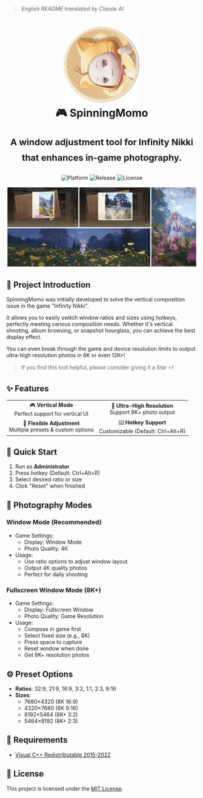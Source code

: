 > *English README translated by Claude AI*
<div align="center">
  <h1>
    <img src="../docs/logo.png" width="200" alt="SpinningMomo Logo">
    <br/>
    🎮 SpinningMomo
    <br/><br/>
    <sup>A window adjustment tool for Infinity Nikki that enhances in-game photography.</sup>
  </h1>

  <p>
    <img alt="Platform" src="https://img.shields.io/badge/platform-Windows-blue?style=flat-square" />
    <img alt="Release" src="https://img.shields.io/github/v/release/ChanIok/SpinningMomo?style=flat-square&color=brightgreen" />
    <img alt="License" src="https://img.shields.io/badge/license-MIT-orange?style=flat-square" />
  </p>

  <img src="../docs/README.jpg" alt="Screenshot" >
</div>

## 🎯 Project Introduction

SpinningMomo was initially developed to solve the vertical composition issue in the game "Infinity Nikki".

It allows you to easily switch window ratios and sizes using hotkeys, perfectly meeting various composition needs. Whether it's vertical shooting, album browsing, or snapshot hourglass, you can achieve the best display effect.

You can even break through the game and device resolution limits to output ultra-high resolution photos in 8K or even 12K+!

> If you find this tool helpful, please consider giving it a Star ⭐!

## ✨ Features

<div align="center">
  <table>
    <tr>
      <td align="center">🎮 <b>Vertical Mode</b><br/>Perfect support for vertical UI</td>
      <td align="center">📸 <b>Ultra-High Resolution</b><br/>Support 8K+ photo output</td>
    </tr>
    <tr>
      <td align="center">📐 <b>Flexible Adjustment</b><br/>Multiple presets & custom options</td>
      <td align="center">⌨️ <b>Hotkey Support</b><br/>Customizable (Default: Ctrl+Alt+R)</td>
    </tr>
  </table>
</div>

## 📖 Quick Start

1. Run as **Administrator**
2. Press hotkey (Default: Ctrl+Alt+R)
3. Select desired ratio or size
4. Click "Reset" when finished

## 🎯 Photography Modes

### Window Mode (Recommended)
- Game Settings:
  - Display: Window Mode
  - Photo Quality: 4K
- Usage:
  - Use ratio options to adjust window layout
  - Output 4K quality photos
  - Perfect for daily shooting

### Fullscreen Window Mode (8K+)
- Game Settings:
  - Display: Fullscreen Window
  - Photo Quality: Game Resolution
- Usage:
  - Compose in game first
  - Select fixed size (e.g., 8K)
  - Press space to capture
  - Reset window when done
  - Get 8K+ resolution photos

## ⚙️ Preset Options

- **Ratios**: 32:9, 21:9, 16:9, 3:2, 1:1, 2:3, 9:16
- **Sizes**:
  - 7680×4320 (8K 16:9)
  - 4320×7680 (8K 9:16)
  - 8192×5464 (8K+ 3:2)
  - 5464×8192 (8K+ 2:3)

## 📌 Requirements

- [Visual C++ Redistributable 2015-2022](https://aka.ms/vs/17/release/vc_redist.x64.exe)

## 📄 License

This project is licensed under the [MIT License](../LICENSE). 